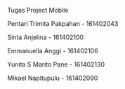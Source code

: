 Tugas Project Mobile

Pentari Trimita Pakpahan - 161402043 

Sinta Anjelina - 161402100 

Emmanuella Anggi - 161402106 

Yunita S Marito Pane - 161402130 

Mikael Napitupulu - 161402090
